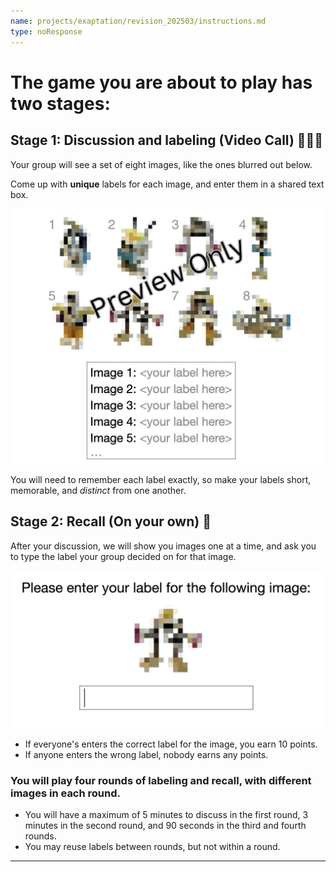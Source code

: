 ```yaml
---
name: projects/exaptation/revision_202503/instructions.md
type: noResponse
---
```


# The game you are about to play has two stages:

## Stage 1: Discussion and labeling (Video Call) 👤👤👤

Your group will see a set of eight images, like the ones blurred out below.

Come up with **unique** labels for each image, and enter them in a shared text box.

![labeling_demo](projects/exaptation/revision_202503/instructions_demo_labeling.jpg)

You will need to remember each label exactly, so make your labels short, memorable, and _distinct_ from one another.

## Stage 2: Recall (On your own) 👤

After your discussion, we will show you images one at a time, and ask you to type the label your group decided on for that image.

![recall_demo](projects/exaptation/revision_202503/instructions_demo_recall.jpg)

- If everyone's enters the correct label for the image, you earn 10 points.
- If anyone enters the wrong label, nobody earns any points.

### You will play four rounds of labeling and recall, with different images in each round.

- You will have a maximum of 5 minutes to discuss in the first round, 3 minutes in the second round, and 90 seconds in the third and fourth rounds.
- You may reuse labels between rounds, but not within a round.

---
